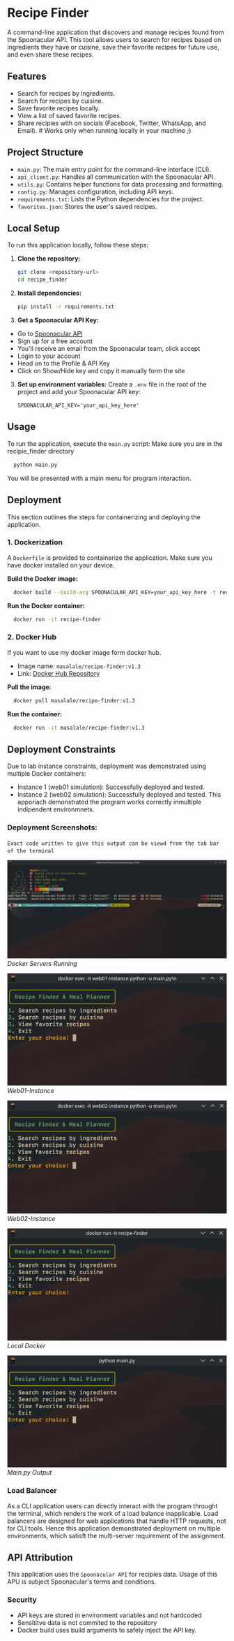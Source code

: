# Recipe Finder

A command-line application that discovers and manage recipes found from the Spoonacular API. This tool allows users to search for recipes based on ingredients they have or cuisine, save their favorite recipes for future use, and even share these recipes.

## Features

- Search for recipes by ingredients.
- Search for recipes by cuisine.
- Save favorite recipes locally.
- View a list of saved favorite recipes.
- Share recipies with on socials (Facebook, Twitter, WhatsApp, and Email). # Works only when running locally in your machine ;)

## Project Structure

- `main.py`: The main entry point for the command-line interface (CLI).
- `api_client.py`: Handles all communication with the Spoonacular API.
- `utils.py`: Contains helper functions for data processing and formatting.
- `config.py`: Manages configuration, including API keys.
- `requirements.txt`: Lists the Python dependencies for the project.
- `favorites.json`: Stores the user's saved recipes.

## Local Setup

To run this application locally, follow these steps:

1.  **Clone the repository:**
    ```bash
    git clone <repository-url>
    cd recipe_finder
    ```

2.  **Install dependencies:**
    ```bash
    pip install -r requirements.txt
    ```

2.  **Get a Spoonacular API Key:**
- Go to [Spoonacular API](https://spoonacular.com/food-api/console#Dashboard)
- Sign up for a free account
- You'll receive an email from the Spoonacular team, click accept
- Login to your account
- Head on to the Profile & API Key
- Click on Show/Hide key and copy it manually form the site

3.  **Set up environment variables:**
    Create a `.env` file in the root of the project and add your Spoonacular API key:
    ```
    SPOONACULAR_API_KEY='your_api_key_here'
    ```

## Usage

To run the application, execute the `main.py` script:
Make sure you are in the recipie_finder directory

```bash
  python main.py
```

You will be presented with a main menu for program interaction.

## Deployment

This section outlines the steps for containerizing and deploying the application.

### 1. Dockerization

A `Dockerfile` is provided to containerize the application.
Make sure you have docker installed on your device.

**Build the Docker image:**
```bash
  docker build --build-arg SPOONACULAR_API_KEY=your_api_key_here -t recipe-finder .
```

**Run the Docker container:**
```bash
  docker run -it recipe-finder
```

### 2. Docker Hub

If you want to use my docker image form docker hub.

- Image name: `masalale/recipe-finder:v1.3`
- Link: [Docker Hub Repository](https://hub.docker.com/r/masalale/recipe-finder)


**Pull the image:**
```bash
  docker pull masalale/recipe-finder:v1.3
```

**Run the container:**
```bash
  docker run -it masalale/recipe-finder:v1.3
```
## Deployment Constraints

Due to lab instance constraints, deployment was demonstrated using multiple Docker containers:
- Instance 1 (web01 simulation): Successfully deployed and tested.
- Instance 2 (web02 simulation): Successfully deployed and tested.
This apporiach demonstrated the program works correctly inmultiple indipendent environmnets.

### Deployment Screenshots:

`Exact code written to give this output can be viewd from the tab bar of the terminal`

![Docker Servers Running](Screenshots/both_servers_running.png)
*Docker Servers Running*

![Web01-Instance](Screenshots/web01.png)
*Web01-Instance*

![Web02-Instance](Screenshots/web02.png)
*Web02-Instance*

![Local Docker](Screenshots/local_docker.png)
*Local Docker*

![Main.py Output](Screenshots/local.png)
*Main.py Output*

### Load Balancer

As a CLI application users can directly interact with the program throught the terminal, which renders the work of a load balance inapplicable. Load balancers are designed for web applications that handle HTTP requests, not for CLI tools.
Hence this application demonstrated deployment on multiple environments, which satisft the multi-server requirement of the assignment.

## API Attribution

This application uses the `Spoonacular API` for recipies data. Usage of this APU is subject Spoonacular's terms and conditions.

### Security

- API keys are stored in environment variables and not hardcoded
- Sensititve data is not commited to the repository
- Docker build uses build arguments to safely inject the API key.
